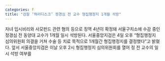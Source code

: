 ```yaml
---
categories: f
title: "검찰 ‘허리디스크’ 정경심 전 교수 형집행정지 1개월 석방"
---
```

자녀 입시비리와 사모펀드 관련 혐의 등으로 징역 4년이 확정돼 서울구치소에 수감 중인 정경심 전 동양대 교수가 1개월 일시 석방된다. 서울중앙지검은 4일 오후 “형집행정지 심의위원회 의결을 거쳐 수술 등 치료 목적으로 1개월간 형집행정지를 결정했다”고 밝혔다. 앞서 서울중앙지검은 이날 오후 2시 형집행정지 심의위원회를 열어 정 전 교수의 일시 석방 여부를 